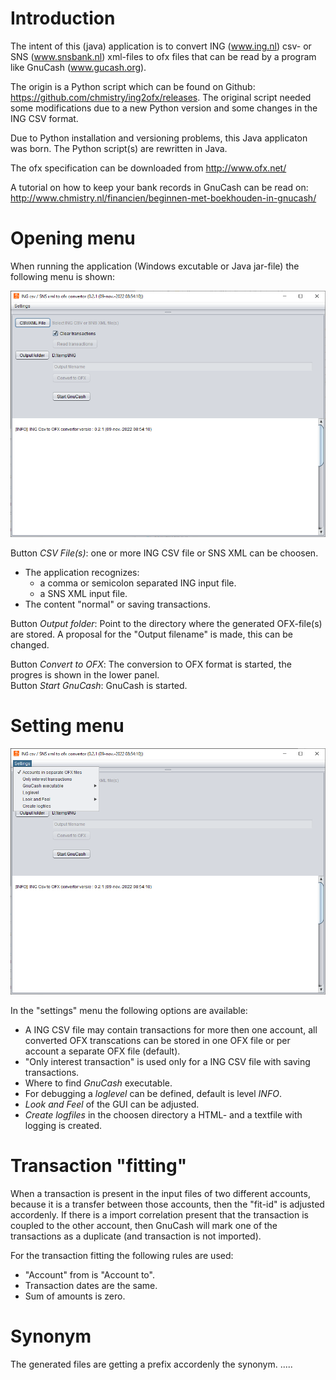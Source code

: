 # Introduction

The intent of this (java) application  is to convert ING (www.ing.nl) csv- or SNS (www.snsbank.nl) xml-files to ofx files that can be read by a program like GnuCash (www.gucash.org).

The origin is a Python script which can be found on Github:  https://github.com/chmistry/ing2ofx/releases.
The original script needed some modifications due to a new Python version and some changes in the ING CSV format.

Due to Python installation and versioning problems, this Java applicaton was born.
The Python script(s) are rewritten in Java.

The ofx specification can be downloaded from http://www.ofx.net/

A tutorial on how to keep your bank records in GnuCash can be read on:
http://www.chmistry.nl/financien/beginnen-met-boekhouden-in-gnucash/

# Opening menu
When running the application (Windows excutable or Java jar-file) the following menu is shown:

![Main screen ing2ofx](./ing2ofxMain.PNG)

Button _CSV File(s)_: one or more ING CSV file or SNS XML can be choosen.
- The application recognizes:
  - a comma or semicolon separated ING input file.
  - a SNS XML input file.
- The content "normal" or saving transactions.

Button _Output folder_: Point to the directory where the generated OFX-file(s) are stored. 
A proposal for the "Output filename" is made, this can be changed.

Button _Convert to OFX_: The conversion to OFX format is started, the progres is shown in the lower panel.
<br>
Button _Start GnuCash_: GnuCash is started.

# Setting menu

![Settings menu](./ing2ofxSettings.PNG)

In the "settings" menu the following options are available:
- A ING CSV file may contain transactions for more then one account, all converted OFX transcations can be stored in one OFX file or per account a separate OFX file (default).
- "Only interest transaction" is used only for a ING CSV file with saving transactions.
- Where to find _GnuCash_ executable.
- For debugging a _loglevel_ can be defined, default is level _INFO_.
- _Look and Feel_ of the GUI can be adjusted.
- _Create logfiles_ in the choosen directory a HTML- and a textfile with logging is created.

# Transaction "fitting"
When a transaction is present in the input files of two different accounts, because it is a transfer between those accounts, then the "fit-id" is adjusted accordenly.
If there is a import correlation present that the transaction is coupled to the other account, then GnuCash will mark one of the transactions as a duplicate (and transaction is not imported).

For the transaction fitting the following rules are used:
- "Account" from is "Account to".
- Transaction dates are the same.
- Sum of amounts is zero.

# Synonym
The generated files are getting a prefix accordenly the synonym.
.....
